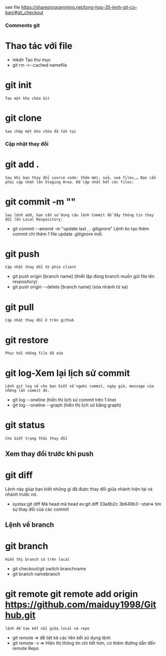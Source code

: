 see file https://shareprogramming.net/tong-hop-35-lenh-git-co-ban/#git_checkout
### Comments git 
# Thao tác với file 
   * mkdir Tạo thư mục 
   * git rm -r--cached namefile
# git init 
    Tạo một kho chứa Git
# git clone
    Sao chép một kho chứa đã tồn tại

### Cập nhật thay đổi

# git add .
    Sau khi bạn thay đổi source code: thêm mới, sửa, xoá files,… Bạn cần phải cập nhật lên Staging Area. Để cập nhật hết các files:
# git commit -m ""
    Sau lệnh add, bạn cần sử dụng câu lệnh Commit để đây thông tin thay đổi lên Local Respository:
  * git commit --amend -m "update last , . gitignore" Lệnh ko tạo thêm commit chỉ thêm 1 file update .gitignore mới.
# git push
    Cập nhật thay đổi từ phía client
  * git push origin [branch name] (thiết lập đúng branch muốn gửi file lên respository)
  * git push origin --delete [branch name] (xóa nhánh từ xa)
# git pull 
    Cập nhật thay đổi ở trên github
# git restore
    Phục hồi những file đã xóa

# git log-Xem lại lịch sử commit
    Lệnh git log sẽ cho bạn biết về người commit, ngày giờ, message của những lần commit đó.
  * git log --oneline (hiển thị lịch sử commit trên 1 line)
  * git log --oneline --graph (hiển thị lịch sử bằng graph)
# git status
    Cho biết trạng thái thay đổi 

## Xem thay đổi trước khi push

# git diff
Lệnh này giúp bạn biết những gì đã được thay đổi giữa nhánh hiện tại và nhánh trước nó.
  * systax:git diff Mã head mã head ex:git diff 33a8b2c 3b649b3--stat=> tìm sự thay đổi của các commit
## Lệnh về branch

# git branch
    Hiển thị branch có trên local
  * git checkout/git switch  branchname
  * git branch namebranch
# git remote git remote add origin https://github.com/maiduy1998/Github.git
    lệnh để tạo kết nối giữa local và repo
  * git remote => để liệt kê các liên kết sử dụng lệnh
  * git remote -v => Hiện thị thông tin chi tiết hơn, có thêm đường dẫn đến remote Repo